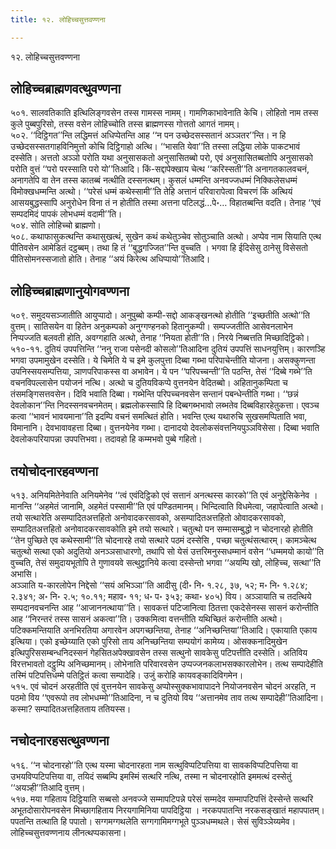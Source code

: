 ```yaml
---
title: १२. लोहिच्चसुत्तवण्णना

---
```

१२. लोहिच्चसुत्तवण्णना  


## लोहिच्चब्राह्मणवत्थुवण्णना

५०१. सालवतिकाति इत्थिलिङ्गवसेन तस्स गामस्स नामम्। गामणिकाभावेनाति केचि। लोहितो नाम तस्स कुले पुब्बपुरिसो, तस्स वसेन लोहिच्चोति तस्स ब्राह्मणस्स गोत्ततो आगतं नामम्।  
५०२. ‘‘दिट्ठिगत’’न्ति लद्धिमत्तं अधिप्पेतन्ति आह ‘‘न पन उच्छेदसस्सतानं अञ्ञतर’’न्ति। न हि उच्छेदसस्सतगाहविनिमुत्तो कोचि दिट्ठिगाहो अत्थि। ‘‘भासति येवा’’ति तस्सा लद्धिया लोके पाकटभावं दस्सेति। अत्ततो अञ्ञो परोति यथा अनुसासकतो अनुसासितब्बो परो, एवं अनुसासितब्बतोपि अनुसासको परोति वुत्तं ‘‘परो परस्साति परो यो’’तिआदि। किं-सद्दापेक्खाय चेत्थ ‘‘करिस्सती’’ति अनागतकालवचनं, अनागतेपि वा तेन तस्स कातब्बं नत्थीति दस्सनत्थम्। कुसलं धम्मन्ति अनवज्जधम्मं निक्किलेसधम्मं विमोक्खधम्मन्ति अत्थो। ‘‘परेसं धम्मं कथेस्सामी’’ति तेहि अत्तानं परिवारापेत्वा विचरणं किं अत्थियं आसयबुद्धस्सापि अनुरोधेन विना तं न होतीति तस्मा अत्तना पटिलद्धं…पे॰… विहातब्बन्ति वदति। तेनाह ‘‘एवं सम्पदमिदं पापकं लोभधम्मं वदामी’’ति।  
५०४. सोति लोहिच्चो ब्राह्मणो।  
५०८. कथाफासुकत्थन्ति कथासुखत्थं, सुखेन कथं कथेतुञ्चेव सोतुञ्चाति अत्थो। अप्पेव नाम सियाति एत्थ पीतिवसेन आमेडितं दट्ठब्बम्। तथा हि तं ‘‘बुद्धगज्जित’’न्ति वुच्चति । भगवा हि ईदिसेसु ठानेसु विसेसतो पीतिसोमनस्सजातो होति। तेनाह ‘‘अयं किरेत्थ अधिप्पायो’’तिआदि।  


## लोहिच्चब्राह्मणानुयोगवण्णना

५०९. समुदयसञ्जातीति आयुप्पादो। अनुपुब्बो कम्पी-सद्दो आकङ्खनत्थो होतीति ‘‘इच्छतीति अत्थो’’ति वुत्तम्। सातिसयेन वा हितेन अनुकम्पको अनुग्गण्हनको हितानुकम्पी। सम्पज्जतीति आसेवनलाभेन निप्पज्जति बलवती होति, अवग्गहाति अत्थो, तेनाह ‘‘नियता होती’’ति। निरये निब्बत्तति मिच्छादिट्ठिको।  
५१०-११. दुतियं उपपत्तिन्ति ‘‘ननु राजा पसेनदी कोसलो’’तिआदिना दुतियं उपपत्तिं साधनयुत्तिम्। कारणञ्हि भगवा उपमामुखेन दस्सेति। ये चिमेति ये च इमे कुलपुत्ता दिब्बा गब्भा परिपाचेन्तीति योजना। असक्कुणन्ता उपनिस्सयसम्पत्तिया, ञाणपरिपाकस्स वा अभावेन। ये पन ‘‘परिपच्चन्ती’’ति पठन्ति, तेसं ‘‘दिब्बे गब्भे’’ति वचनविपल्लासेन पयोजनं नत्थि। अत्थो च दुतियविकप्पे वुत्तनयेन वेदितब्बो। अहितानुकम्पिता च तंसमङ्गिसत्तवसेन। दिवि भवाति दिब्बा। गब्भेन्ति परिपच्चनवसेन सन्तानं पबन्धेन्तीति गब्भा। ‘‘छन्नं देवलोकान’’न्ति निदस्सनवचनमेतम्। ब्रह्मलोकस्सापि हि दिब्बगब्भभावो लब्भतेव दिब्बविहारहेतुकत्ता। एवञ्च कत्वा ‘‘भावनं भावयमाना’’ति इदम्पि वचनं समत्थितं होति। भवन्ति एत्थ यथारुचि सुखसमप्पिताति भवा, विमानानि। देवभावावहत्ता दिब्बा। वुत्तनयेनेव गब्भा। दानादयो देवलोकसंवत्तनियपुञ्ञविसेसा। दिब्बा भवाति देवलोकपरियापन्ना उपपत्तिभवा। तदावहो हि कम्मभवो पुब्बे गहितो।  


## तयोचोदनारहवण्णना

५१३. अनियमितेनेवाति अनियमेनेव ‘‘त्वं एवंदिट्ठिको एवं सत्तानं अनत्थस्स कारको’’ति एवं अनुद्देसिकेनेव । मानन्ति ‘‘अहमेतं जानामि, अहमेतं पस्सामी’’ति एवं पण्डितमानम्। भिन्दित्वाति विधमेत्वा, जहापेत्वाति अत्थो। तयो सत्थारेति असम्पादितअत्तहितो अनोवादकरसावको, असम्पादितअत्तहितो ओवादकरसावको, सम्पादितअत्तहितो अनोवादकरसावकोति इमे तयो सत्थारे। चतुत्थो पन सम्मासम्बुद्धो न चोदनारहो होतीति ‘‘तेन पुच्छिते एव कथेस्सामी’’ति चोदनारहे तयो सत्थारे पठमं दस्सेसि , पच्छा चतुत्थंसत्थारम्। कामञ्चेत्थ चतुत्थो सत्था एको अदुतियो अनञ्ञसाधारणो, तथापि सो येसं उत्तरिमनुस्सधम्मानं वसेन ‘‘धम्ममयो कायो’’ति वुच्चति, तेसं समुदायभूतोपि ते गुणावयवे सत्थुट्ठानिये कत्वा दस्सेन्तो भगवा ‘‘अयम्पि खो, लोहिच्च, सत्था’’ति अभासि।  
अञ्ञाति य-कारलोपेन निद्देसो ‘‘सयं अभिञ्ञा’’ति आदीसु (दी॰ नि॰ १.२८, ३७, ५२; म॰ नि॰ १.२८४; २.३४१; अ॰ नि॰ २.५; १०.११; महाव॰ ११; ध॰ प॰ ३५३; कथा॰ ४०५) विय। अञ्ञायाति च तदत्थिये सम्पदानवचनन्ति आह ‘‘आजाननत्थाया’’ति। सावकत्तं पटिजानित्वा ठितत्ता एकदेसेनस्स सासनं करोन्तीति आह ‘‘निरन्तरं तस्स सासनं अकत्वा’’ति। उक्कमित्वा वत्तन्तीति यथिच्छितं करोन्तीति अत्थो। पटिक्कमन्तियाति अनभिरतिया अगारवेन अपगच्छन्तिया, तेनाह ‘‘अनिच्छन्तिया’’तिआदि। एकायाति एकाय इत्थिया। एको इच्छेय्याति एको पुरिसो ताय अनिच्छन्तिया सम्पयोगं कामेय्य। ओसक्कनादिमुखेन इत्थिपुरिससम्बन्धनिदस्सनं गेहसितअपेक्खावसेन तस्स सत्थुनो सावकेसु पटिपत्तीति दस्सेति। अतिविय विरत्तभावतो दट्ठुम्पि अनिच्छमानम्। लोभेनाति परिवारवसेन उप्पज्जनकलाभसक्कारलोभेन। तत्थ सम्पादेहीति तस्मिं पटिपत्तिधम्मे पतिट्ठितं कत्वा सम्पादेहि। उजुं करोहि कायवङ्कादिविगमेन।  
५१५. एवं चोदनं अरहतीति एवं वुत्तनयेन सावकेसु अप्पोस्सुक्कभावापादने नियोजनवसेन चोदनं अरहति, न पठमो विय ‘‘एवरूपो तव लोभधम्मो’’तिआदिना, न च दुतियो विय ‘‘अत्तानमेव ताव तत्थ सम्पादेही’’तिआदिना। कस्मा? सम्पादितअत्तहितताय ततियस्स।  


## नचोदनारहसत्थुवण्णना

५१६. ‘‘न चोदनारहो’’ति एत्थ यस्मा चोदनारहता नाम सत्थुविप्पटिपत्तिया वा सावकविप्पटिपत्तिया वा उभयविप्पटिपत्तिया वा, तयिदं सब्बम्पि इमस्मिं सत्थरि नत्थि, तस्मा न चोदनारहोति इममत्थं दस्सेतुं ‘‘अयञ्ही’’तिआदि वुत्तम्।  
५१७. मया गहिताय दिट्ठियाति सब्बसो अनवज्जे सम्मापटिपन्ने परेसं सम्मदेव सम्मापटिपत्तिं देस्सेन्ते सत्थरि अभूतदोसारोपनवसेन मिच्छागहिताय निरयगामिनिया पापदिट्ठिया । नरकपपातन्ति नरकसङ्खातं महापपातम्। पपतन्ति तत्थाति हि पपातो। सग्गमग्गथलेति सग्गगामिमग्गभूते पुञ्ञधम्मथले। सेसं सुविञ्ञेय्यमेव।  
लोहिच्चसुत्तवण्णनाय लीनत्थप्पकासना।  